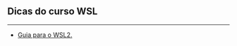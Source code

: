 ## Dicas do curso WSL
---

- [Guia para o WSL2.](https://github.com/fbadaro/wsl2-docker-quickstart)
